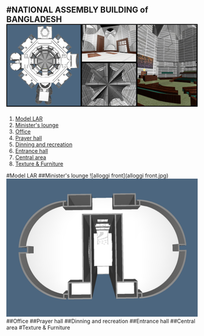 #NATIONAL ASSEMBLY BUILDING of BANGLADESH
![banner](banner.jpg)
---
1. [Model LAR](#model-lar)
  1. [Minister's lounge](#ministers-lounge)
  2. [Office](#office)
  3. [Prayer hall](#prayer-hall)
  4. [Dinning and recreation](#dinning-and-recreation)
  5. [Entrance hall](#entrance-hall)
  6. [Central area](#central-area)
2. [Texture & Furniture](#texture--furniture)

#Model LAR
##Minister's lounge
![alloggi front](alloggi front.jpg)
<img src="alloggi top.jpg" width=800/>
##Office
##Prayer hall
##Dinning and recreation
##Entrance hall
##Central area
#Texture & Furniture
